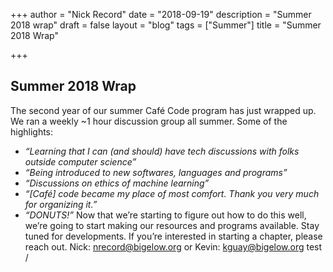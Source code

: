 +++ 
author = "Nick Record" 
date = "2018-09-19" 
description = "Summer 2018 wrap" 
draft = false 
layout = "blog" 
tags = ["Summer"] 
title = "Summer 2018 Wrap"

+++ 
## Summer 2018 Wrap

The second year of our summer Café Code program has just wrapped up. We ran a weekly ~1 hour discussion group all summer. Some of the highlights:
 - *“Learning that I can (and should) have tech discussions with folks outside computer science”*
 - *“Being introduced to new softwares, languages and programs”*
 - *“Discussions on ethics of machine learning”*
 - *“[Café] code became my place of most comfort. Thank you very much for organizing it.”*
 - *“DONUTS!”*
Now that we’re starting to figure out how to do this well, we’re going to start making our resources and programs available. Stay tuned for developments. If you’re interested in starting a chapter, please reach out. Nick: nrecord@bigelow.org or Kevin: kguay@bigelow.org
test /
